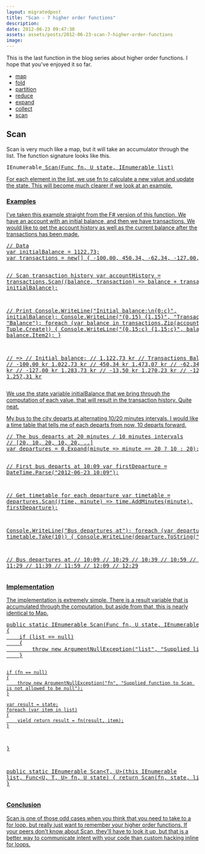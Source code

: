 ```yaml
---
layout: migratedpost
title: "Scan - 7 higher order functions"
description:
date: 2012-06-23 09:47:30
assets: assets/posts/2012-06-23-scan-7-higher-order-functions
image: 
---
```


<p>This is the last function in the blog series about higher order functions. I hope that you've enjoyed it so far.</p>
<ul>
<li><a href="http://litemedia.info/map-7-higher-order-functions#map">map</a></li>
<li><a href="http://litemedia.info/fold-7-higher-order-functions#fold">fold</a></li>
<li><a href="http://litemedia.info/partition-7-higher-order-functions#partition">partition</a></li>
<li><a href="http://litemedia.info/reduce-7-higher-order-functions#reduce">reduce</a></li>
<li><a href="http://litemedia.info/expand-7-higher-order-functions#expand">expand</a></li>
<li><a href="http://litemedia.info/collect-7-higher-order-functions#collect">collect</a></li>
<li><a href="http://litemedia.info/scan-7-higher-order-functions#scan">scan</a></li>
</ul>
<h2 id="scan">Scan</h2>
<p>Scan is very much like a map, but it will take an accumulator through the list. The function signature looks like this.</p>
<pre class="brush:csharp;gutter:false">IEnumerable<U> Scan<T, U>(Func<U, T, U> fn, U state, IEnumerable<T> list)</pre>
<p>For each element in the list, we use fn to calculate a new value and update the state. This will become much clearer if we look at an example.</p>
<h3>Examples</h3>
<p>I've taken this example straight from <a href="http://msdn.microsoft.com/en-us/library/ee370366.aspx">the F# version of this function</a>. We have an account with an initial balance, and then we have transactions. We would like to get the account history as well as the current balance after the transactions has been made.</p>
<pre class="brush:csharp;">// Data
var initialBalance = 1122.73;
var transactions = new[] { -100.00, 450.34, -62.34, -127.00, -13.50, -12.92 };

// Scan transaction history
var accountHistory = transactions.Scan((balance, transaction) => balance + transaction, initialBalance);
            
// Print
Console.WriteLine("Initial balance:\n{0:c}", initialBalance);
Console.WriteLine("{0,15} {1,15}", "Transactions", "Balance");
foreach (var balance in transactions.Zip(accountHistory, Tuple.Create))
{
    Console.WriteLine("{0,15:c} {1,15:c}", balance.Item1, balance.Item2);
}

// =>
// Initial balance:
// 1.122,73 kr
// Transactions         Balance
//   -100,00 kr     1.022,73 kr
//    450,34 kr     1.473,07 kr
//    -62,34 kr     1.410,73 kr
//   -127,00 kr     1.283,73 kr
//    -13,50 kr     1.270,23 kr
//    -12,92 kr     1.257,31 kr</pre>
<p>We use the state variable initialBalance that we bring through the computation of each value, that will result in the transaction history. Quite neat.</p>
<p>My bus to the city departs at alternating 10/20 minutes intervals. I would like a time table that tells me of each departs from now, 10 departs forward.</p>
<pre class="brush:csharp">// The bus departs at 20 minutes / 10 minutes intervals
// [20, 10, 20, 10, 20, ..]
var departures = 0.Expand(minute => minute == 20 ? 10 : 20);

// First bus departs at 10:09
var firstDeparture = DateTime.Parse("2012-06-23 10:09");

// Get timetable for each departure
var timetable = departures.Scan((time, minute) => time.AddMinutes(minute), firstDeparture);

Console.WriteLine("Bus departures at");
foreach (var departure in timetable.Take(10))
{
    Console.WriteLine(departure.ToString("t"));
}

// Bus departures at
// 10:09
// 10:29
// 10:39
// 10:59
// 11:09
// 11:29
// 11:39
// 11:59
// 12:09
// 12:29</pre>
<h3>Implementation</h3>
<p>The implementation is extremely simple. There is a result variable that is accumulated through the computation, but aside from that, this is nearly identical to Map.</p>
<pre class="brush:csharp">public static IEnumerable<U> Scan<T, U>(Func<U, T, U> fn, U state, IEnumerable<T> list)
{
    if (list == null)
    {
        throw new ArgumentNullException("list", "Supplied list to Scan is not allowed to be null");
    }

    if (fn == null)
    {
        throw new ArgumentNullException("fn", "Supplied function to Scan is not allowed to be null");
    }

    var result = state;
    foreach (var item in list)
    {
        yield return result = fn(result, item);
    }
}

public static IEnumerable<U> Scan<T, U>(this IEnumerable<T> list, Func<U, T, U> fn, U state)
{
    return Scan(fn, state, list);
}</pre>
<h3>Conclusion</h3>
<p>Scan is one of those odd cases when you think that you need to take to a for loop, but really just want to remember your higher order functions. If your peers don't know about Scan, they'll have to look it up, but that is a better way to communicate intent with your code than custom hacking inline for loops.</p>
